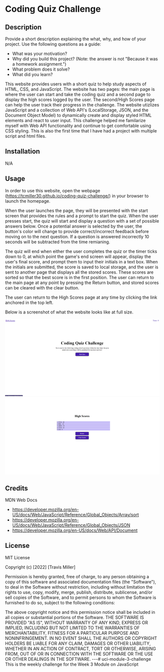 # Coding Quiz Challenge

## Description

Provide a short description explaining the what, why, and how of your project. Use the following questions as a guide:

- What was your motivation?
- Why did you build this project? (Note: the answer is not "Because it was a homework assignment.")
- What problem does it solve?
- What did you learn?

This website provides users with a short quiz to help study aspects of HTML, CSS, and JavaScript. The website has two pages: the main page is where the user can start and take the coding quiz and a second page to display the high scores logged by the user. The second/High Scores page can help the user track their progress in the challenge. The website utizlizes JavaScript and a collection of Web API's (LocalStorage, JSON, and the Document Object Model) to dynamically create and display styled HTML elements and react to user input. This challenge helped me familarize myself with Web API functionality and continue to get comfortable using CSS styling. This is also the first time that I have had a project with multiple script and html files.

## Installation

N/A

## Usage
In order to use this website, open the webpage (https://tcmiller30.github.io/coding-quiz-challenge/) in your browser to launch the homepage.

When the user launches the page, they will be presented with the start screen that provides the rules and a prompt to start the quiz. When the user presses start, the quiz will start and display a question with a set of possible answers below. Once a potential answer is selected by the user, the button's color will change to provide correct/incorrect feedback before moving on to the next question. If a question is answered incorrectly 10 seconds will be subtracted from the time remianing. 

The quiz will end when either the user completes the quiz or the timer ticks down to 0, at which point the game's end screen will appear, display the user's final score, and prompt them to input their initials in a text box. When the initials are submitted, the score is saved to local storage, and the user is sent to another page that displays all the stored scores. These scores are sorted so that the best score is in the first position. The user can return to the main page at any point by pressing the Return button, and stored scores can be cleared with the clear button.

The user can return to the High Scores page at any time by clicking the link anchored in the top left.


Below is a screenshot of what the website looks like at full size.

![Screenshot of Coding Quiz](./assets/images/coding-quiz-screenshot.png)
![Screenshot of High Scores Page](./assets/images/coding-quiz-hs-screenshot.png)  

## Credits

MDN Web Docs
  - https://developer.mozilla.org/en-US/docs/Web/JavaScript/Reference/Global_Objects/Array/sort
  - https://developer.mozilla.org/en-US/docs/Web/JavaScript/Reference/Global_Objects/JSON
  - https://developer.mozilla.org/en-US/docs/Web/API/Document


    

## License

MIT License

Copyright (c) [2022] [Travis Miller]

Permission is hereby granted, free of charge, to any person obtaining a copy of this software and associated documentation files (the "Software"), to deal in the Software without restriction, including without limitation the rights to use, copy, modify, merge, publish, distribute, sublicense, and/or sell copies of the Software, and to permit persons to whom the Software is furnished to do so, subject to the following conditions:

The above copyright notice and this permission notice shall be included in all copies or substantial portions of the Software.
THE SOFTWARE IS PROVIDED "AS IS", WITHOUT WARRANTY OF ANY KIND, EXPRESS OR IMPLIED, INCLUDING BUT NOT LIMITED TO THE WARRANTIES OF MERCHANTABILITY, FITNESS FOR A PARTICULAR PURPOSE AND NONINFRINGEMENT. IN NO EVENT SHALL THE AUTHORS OR COPYRIGHT HOLDERS BE LIABLE FOR ANY CLAIM, DAMAGES OR OTHER LIABILITY, WHETHER IN AN ACTION OF CONTRACT, TORT OR OTHERWISE, ARISING FROM, OUT OF OR IN CONNECTION WITH THE SOFTWARE OR THE USE OR OTHER DEALINGS IN THE SOFTWARE.
---# uci-module-3-challenge
This is the weekly challenge for the Week 3 Module on JavaScript
